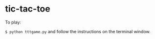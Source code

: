 # tic-tac-toe

To play: 

`$ python tttgame.py` and follow the instructions on the terminal window. 
